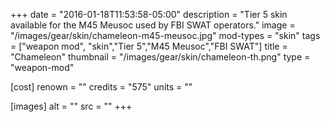 +++
date = "2016-01-18T11:53:58-05:00"
description = "Tier 5 skin available for the M45 Meusoc used by FBI SWAT operators."
image = "/images/gear/skin/chameleon-m45-meusoc.jpg"
mod-types = "skin"
tags = ["weapon mod", "skin","Tier 5","M45 Meusoc","FBI SWAT"]
title = "Chameleon"
thumbnail = "/images/gear/skin/chameleon-th.png"
type = "weapon-mod"

[cost]
  renown = ""
  credits = "575"
  units = ""

[images]
  alt = ""
  src = ""
+++
